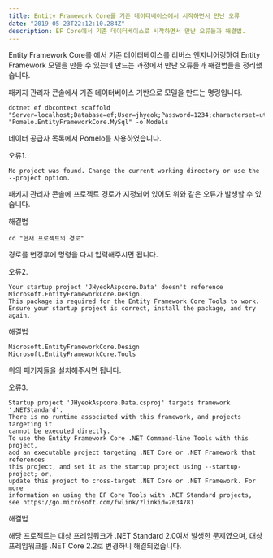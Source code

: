 ```yaml
---
title: Entity Framework Core를 기존 데이터베이스에서 시작하면서 만난 오류
date: "2019-05-23T22:12:10.284Z"
description: EF Core에서 기존 데이터베이스로 시작하면서 만난 오류들과 해결법.
---
```


Entity Framework Core를 에서 기존 데이터베이스를 리버스 엔지니어링하여 Entity Framework 모델을 만들 수 있는데 만드는 과정에서 만난 오류들과 해결법들을 정리했습니다.

패키지 관리자 콘솔에서 기존 데이터베이스 기반으로 모델을 만드는 명령입니다.

```
dotnet ef dbcontext scaffold "Server=localhost;Database=ef;User=jhyeok;Password=1234;characterset=utf8mb4" "Pomelo.EntityFrameworkCore.MySql" -o Models
```

데이터 공급자 목록에서 Pomelo를 사용하였습니다.

오류1.

```
No project was found. Change the current working directory or use the --project option.
```

패키지 관리자 콘솔에 프로젝트 경로가 지정되어 있어도 위와 같은 오류가 발생할 수 있습니다.

해결법

```
cd "현재 프로젝트의 경로"
```
경로를 변경후에 명령을 다시 입력해주시면 됩니다.


오류2.

```
Your startup project 'JHyeokAspcore.Data' doesn't reference Microsoft.EntityFrameworkCore.Design.
This package is required for the Entity Framework Core Tools to work.
Ensure your startup project is correct, install the package, and try again.
```

해결법
```
Microsoft.EntityFrameworkCore.Design
Microsoft.EntityFrameworkCore.Tools
```
위의 패키지들을 설치해주시면 됩니다.

오류3.

```
Startup project 'JHyeokAspcore.Data.csproj' targets framework '.NETStandard'.
There is no runtime associated with this framework, and projects targeting it
cannot be executed directly.
To use the Entity Framework Core .NET Command-line Tools with this project, 
add an executable project targeting .NET Core or .NET Framework that references
this project, and set it as the startup project using --startup-project; or,
update this project to cross-target .NET Core or .NET Framework. For more 
information on using the EF Core Tools with .NET Standard projects,
see https://go.microsoft.com/fwlink/?linkid=2034781
```

해결법

해당 프로젝트는 대상 프레임워크가 .NET Standard 2.0여서 발생한 문제였으며, 대상 프레임워크를 .NET Core 2.2로 변경하니 해결되었습니다.






